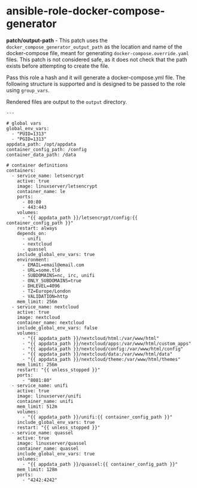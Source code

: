 # ansible-role-docker-compose-generator

**patch/output-path** - This patch uses the `docker_compose_generator_output_path` as the location and name of the docker-compose file, meant for generating `docker-compose.override.yaml` files. This patch is not considered safe, as it does not check that the path exists before attempting to create the file.

Pass this role a hash and it will generate a docker-compose.yml file. The following structure is supported and is designed to be passed to the role using `group_vars`.

Rendered files are output to the `output` directory.

```
---

# global vars
global_env_vars:
  - "PUID=1313"
  - "PGID=1313"
appdata_path: /opt/appdata
container_config_path: /config
container_data_path: /data

# container definitions
containers:
  - service_name: letsencrypt
    active: true
    image: linuxserver/letsencrypt
    container_name: le
    ports:
      - 80:80
      - 443:443
    volumes:
      - "{{ appdata_path }}/letsencrypt/config:{{ container_config_path }}"
    restart: always
    depends_on:
      - unifi
      - nextcloud
      - quassel
    include_global_env_vars: true
    environment:
      - EMAIL=email@email.com
      - URL=some.tld
      - SUBDOMAINS=nc, irc, unifi
      - ONLY_SUBDOMAINS=true
      - DHLEVEL=4096
      - TZ=Europe/London
      - VALIDATION=http
    mem_limit: 256m
  - service_name: nextcloud
    active: true
    image: nextcloud
    container_name: nextcloud
    include_global_env_vars: false
    volumes:
      - "{{ appdata_path }}/nextcloud/html:/var/www/html"
      - "{{ appdata_path }}/nextcloud/apps:/var/www/html/custom_apps"
      - "{{ appdata_path }}/nextcloud/config:/var/www/html/config"
      - "{{ appdata_path }}/nextcloud/data:/var/www/html/data"
      - "{{ appdata_path }}/nextcloud/theme:/var/www/html/themes"
    mem_limit: 256m
    restart: "{{ unless_stopped }}"
    ports:
      - "8081:80"
  - service_name: unifi
    active: true
    image: linuxserver/unifi
    container_name: unifi
    mem_limit: 512m
    volumes:
      - "{{ appdata_path }}/unifi:{{ container_config_path }}"
    include_global_env_vars: true
    restart: "{{ unless_stopped }}"
  - service_name: quassel
    active: true
    image: linuxserver/quassel
    container_name: quassel
    include_global_env_vars: true
    volumes:
      - "{{ appdata_path }}/quassel:{{ container_config_path }}"
    mem_limit: 128m
    ports:
      - "4242:4242"
```
